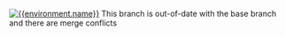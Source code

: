 [![{{environment.name}}](https://badgen.net/badge/{{environment.name}}/Merge%20Conflicts/{{badge.statusColors.error}}?labelColor={{environment.color}}&icon=github&scale=1.2)]({{prdeployPortalUrl}}?environment={{environment.name}}&owner={{owner}}&repo={{repo}} 'Open the queue')
This branch is out-of-date with the base branch and there are merge conflicts
